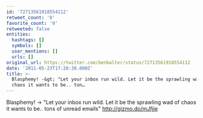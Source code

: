 ```yaml
---
id: '72713561918554112'
retweet_count: '0'
favorite_count: '0'
retweeted: false
entities:
  hashtags: []
  symbols: []
  user_mentions: []
  urls: []
original_url: https://twitter.com/benbalter/status/72713561918554112
date: '2011-05-23T17:20:38.000Z'
title: >-
  Blasphemy! -&gt; "Let your inbox run wild. Let it be the sprawling wad of
  chaos it wants to be.. ton…
---
```


Blasphemy! -&gt; "Let your inbox run wild. Let it be the sprawling wad of chaos it wants to be.. tons of unread emails" http://gizmo.do/mJfjie